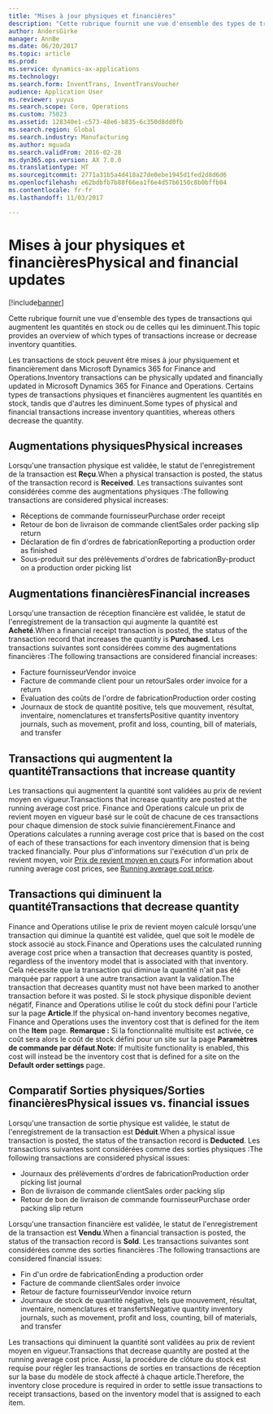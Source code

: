 ```yaml
---
title: "Mises à jour physiques et financières"
description: "Cette rubrique fournit une vue d'ensemble des types de transactions qui augmentent les quantités en stock ou de celles qui les diminuent."
author: AndersGirke
manager: AnnBe
ms.date: 06/20/2017
ms.topic: article
ms.prod: 
ms.service: dynamics-ax-applications
ms.technology: 
ms.search.form: InventTrans, InventTransVoucher
audience: Application User
ms.reviewer: yuyus
ms.search.scope: Core, Operations
ms.custom: 75023
ms.assetid: 128340e1-c573-48e6-b835-6c350d8dd0fb
ms.search.region: Global
ms.search.industry: Manufacturing
ms.author: mguada
ms.search.validFrom: 2016-02-28
ms.dyn365.ops.version: AX 7.0.0
ms.translationtype: HT
ms.sourcegitcommit: 2771a31b5a4d418a27de0ebe1945d1fed2d8d6d6
ms.openlocfilehash: e62bdbfb7b88f66ea1f6e4d57b6150c8b0bffb04
ms.contentlocale: fr-fr
ms.lasthandoff: 11/03/2017

---
```


# <a name="physical-and-financial-updates"></a><span data-ttu-id="787b6-103">Mises à jour physiques et financières</span><span class="sxs-lookup"><span data-stu-id="787b6-103">Physical and financial updates</span></span>

[!include[banner](../includes/banner.md)]


<span data-ttu-id="787b6-104">Cette rubrique fournit une vue d'ensemble des types de transactions qui augmentent les quantités en stock ou de celles qui les diminuent.</span><span class="sxs-lookup"><span data-stu-id="787b6-104">This topic provides an overview of which types of transactions increase or decrease inventory quantities.</span></span> 

<span data-ttu-id="787b6-105">Les transactions de stock peuvent être mises à jour physiquement et financièrement dans Microsoft Dynamics 365 for Finance and Operations.</span><span class="sxs-lookup"><span data-stu-id="787b6-105">Inventory transactions can be physically updated and financially updated in Microsoft Dynamics 365 for Finance and Operations.</span></span> <span data-ttu-id="787b6-106">Certains types de transactions physiques et financières augmentent les quantités en stock, tandis que d'autres les diminuent.</span><span class="sxs-lookup"><span data-stu-id="787b6-106">Some types of physical and financial transactions increase inventory quantities, whereas others decrease the quantity.</span></span>

## <a name="physical-increases"></a><span data-ttu-id="787b6-107">Augmentations physiques</span><span class="sxs-lookup"><span data-stu-id="787b6-107">Physical increases</span></span>
<span data-ttu-id="787b6-108">Lorsqu'une transaction physique est validée, le statut de l'enregistrement de la transaction est **Reçu**.</span><span class="sxs-lookup"><span data-stu-id="787b6-108">When a physical transaction is posted, the status of the transaction record is **Received**.</span></span> <span data-ttu-id="787b6-109">Les transactions suivantes sont considérées comme des augmentations physiques :</span><span class="sxs-lookup"><span data-stu-id="787b6-109">The following transactions are considered physical increases:</span></span>

-   <span data-ttu-id="787b6-110">Réceptions de commande fournisseur</span><span class="sxs-lookup"><span data-stu-id="787b6-110">Purchase order receipt</span></span>
-   <span data-ttu-id="787b6-111">Retour de bon de livraison de commande client</span><span class="sxs-lookup"><span data-stu-id="787b6-111">Sales order packing slip return</span></span>
-   <span data-ttu-id="787b6-112">Déclaration de fin d'ordres de fabrication</span><span class="sxs-lookup"><span data-stu-id="787b6-112">Reporting a production order as finished</span></span>
-   <span data-ttu-id="787b6-113">Sous-produit sur des prélèvements d'ordres de fabrication</span><span class="sxs-lookup"><span data-stu-id="787b6-113">By-product on a production order picking list</span></span>

## <a name="financial-increases"></a><span data-ttu-id="787b6-114">Augmentations financières</span><span class="sxs-lookup"><span data-stu-id="787b6-114">Financial increases</span></span>
<span data-ttu-id="787b6-115">Lorsqu'une transaction de réception financière est validée, le statut de l'enregistrement de la transaction qui augmente la quantité est **Acheté**.</span><span class="sxs-lookup"><span data-stu-id="787b6-115">When a financial receipt transaction is posted, the status of the transaction record that increases the quantity is **Purchased**.</span></span> <span data-ttu-id="787b6-116">Les transactions suivantes sont considérées comme des augmentations financières :</span><span class="sxs-lookup"><span data-stu-id="787b6-116">The following transactions are considered financial increases:</span></span>

-   <span data-ttu-id="787b6-117">Facture fournisseur</span><span class="sxs-lookup"><span data-stu-id="787b6-117">Vendor invoice</span></span>
-   <span data-ttu-id="787b6-118">Facture de commande client pour un retour</span><span class="sxs-lookup"><span data-stu-id="787b6-118">Sales order invoice for a return</span></span>
-   <span data-ttu-id="787b6-119">Évaluation des coûts de l'ordre de fabrication</span><span class="sxs-lookup"><span data-stu-id="787b6-119">Production order costing</span></span>
-   <span data-ttu-id="787b6-120">Journaux de stock de quantité positive, tels que mouvement, résultat, inventaire, nomenclatures et transferts</span><span class="sxs-lookup"><span data-stu-id="787b6-120">Positive quantity inventory journals, such as movement, profit and loss, counting, bill of materials, and transfer</span></span>

## <a name="transactions-that-increase-quantity"></a><span data-ttu-id="787b6-121">Transactions qui augmentent la quantité</span><span class="sxs-lookup"><span data-stu-id="787b6-121">Transactions that increase quantity</span></span>
<span data-ttu-id="787b6-122">Les transactions qui augmentent la quantité sont validées au prix de revient moyen en vigueur.</span><span class="sxs-lookup"><span data-stu-id="787b6-122">Transactions that increase quantity are posted at the running average cost price.</span></span> <span data-ttu-id="787b6-123">Finance and Operations calcule un prix de revient moyen en vigueur basé sur le coût de chacune de ces transactions pour chaque dimension de stock suivie financièrement.</span><span class="sxs-lookup"><span data-stu-id="787b6-123">Finance and Operations calculates a running average cost price that is based on the cost of each of these transactions for each inventory dimension that is being tracked financially.</span></span> <span data-ttu-id="787b6-124">Pour plus d'informations sur l'exécution d'un prix de revient moyen, voir [Prix de revient moyen en cours](running-average-cost-price.md).</span><span class="sxs-lookup"><span data-stu-id="787b6-124">For information about running average cost prices, see [Running average cost price](running-average-cost-price.md).</span></span>

## <a name="transactions-that-decrease-quantity"></a><span data-ttu-id="787b6-125">Transactions qui diminuent la quantité</span><span class="sxs-lookup"><span data-stu-id="787b6-125">Transactions that decrease quantity</span></span>
<span data-ttu-id="787b6-126">Finance and Operations utilise le prix de revient moyen calculé lorsqu'une transaction qui diminue la quantité est validée, quel que soit le modèle de stock associé au stock.</span><span class="sxs-lookup"><span data-stu-id="787b6-126">Finance and Operations uses the calculated running average cost price when a transaction that decreases quantity is posted, regardless of the inventory model that is associated with that inventory.</span></span> <span data-ttu-id="787b6-127">Cela nécessite que la transaction qui diminue la quantité n'ait pas été marquée par rapport à une autre transaction avant la validation.</span><span class="sxs-lookup"><span data-stu-id="787b6-127">The transaction that decreases quantity must not have been marked to another transaction before it was posted.</span></span> <span data-ttu-id="787b6-128">Si le stock physique disponible devient négatif, Finance and Operations utilise le coût du stock défini pour l'article sur la page **Article**.</span><span class="sxs-lookup"><span data-stu-id="787b6-128">If the physical on-hand inventory becomes negative, Finance and Operations uses the inventory cost that is defined for the item on the **Item** page.</span></span> <span data-ttu-id="787b6-129">**Remarque :** Si la fonctionnalité multisite est activée, ce coût sera alors le coût de stock défini pour un site sur la page **Paramètres de commande par défaut**.</span><span class="sxs-lookup"><span data-stu-id="787b6-129">**Note:** If multisite functionality is enabled, this cost will instead be the inventory cost that is defined for a site on the **Default order settings** page.</span></span>

## <a name="physical-issues-vs-financial-issues"></a><span data-ttu-id="787b6-130">Comparatif Sorties physiques/Sorties financières</span><span class="sxs-lookup"><span data-stu-id="787b6-130">Physical issues vs. financial issues</span></span>
<span data-ttu-id="787b6-131">Lorsqu'une transaction de sortie physique est validée, le statut de l'enregistrement de la transaction est **Déduit**.</span><span class="sxs-lookup"><span data-stu-id="787b6-131">When a physical issue transaction is posted, the status of the transaction record is **Deducted**.</span></span> <span data-ttu-id="787b6-132">Les transactions suivantes sont considérées comme des sorties physiques :</span><span class="sxs-lookup"><span data-stu-id="787b6-132">The following transactions are considered physical issues:</span></span>

-   <span data-ttu-id="787b6-133">Journaux des prélèvements d'ordres de fabrication</span><span class="sxs-lookup"><span data-stu-id="787b6-133">Production order picking list journal</span></span>
-   <span data-ttu-id="787b6-134">Bon de livraison de commande client</span><span class="sxs-lookup"><span data-stu-id="787b6-134">Sales order packing slip</span></span>
-   <span data-ttu-id="787b6-135">Retour de bon de livraison de commande fournisseur</span><span class="sxs-lookup"><span data-stu-id="787b6-135">Purchase order packing slip return</span></span>

<span data-ttu-id="787b6-136">Lorsqu'une transaction financière est validée, le statut de l'enregistrement de la transaction est **Vendu**.</span><span class="sxs-lookup"><span data-stu-id="787b6-136">When a financial transaction is posted, the status of the transaction record is **Sold**.</span></span> <span data-ttu-id="787b6-137">Les transactions suivantes sont considérées comme des sorties financières :</span><span class="sxs-lookup"><span data-stu-id="787b6-137">The following transactions are considered financial issues:</span></span>

-   <span data-ttu-id="787b6-138">Fin d'un ordre de fabrication</span><span class="sxs-lookup"><span data-stu-id="787b6-138">Ending a production order</span></span>
-   <span data-ttu-id="787b6-139">Facture de commande client</span><span class="sxs-lookup"><span data-stu-id="787b6-139">Sales order invoice</span></span>
-   <span data-ttu-id="787b6-140">Retour de facture fournisseur</span><span class="sxs-lookup"><span data-stu-id="787b6-140">Vendor invoice return</span></span>
-   <span data-ttu-id="787b6-141">Journaux de stock de quantité négative, tels que mouvement, résultat, inventaire, nomenclatures et transferts</span><span class="sxs-lookup"><span data-stu-id="787b6-141">Negative quantity inventory journals, such as movement, profit and loss, counting, bill of materials, and transfer</span></span>

<span data-ttu-id="787b6-142">Les transactions qui diminuent la quantité sont validées au prix de revient moyen en vigueur.</span><span class="sxs-lookup"><span data-stu-id="787b6-142">Transactions that decrease quantity are posted at the running average cost price.</span></span> <span data-ttu-id="787b6-143">Aussi, la procédure de clôture du stock est requise pour régler les transactions de sorties en transactions de réception sur la base du modèle de stock affecté à chaque article.</span><span class="sxs-lookup"><span data-stu-id="787b6-143">Therefore, the inventory close procedure is required in order to settle issue transactions to receipt transactions, based on the inventory model that is assigned to each item.</span></span>




